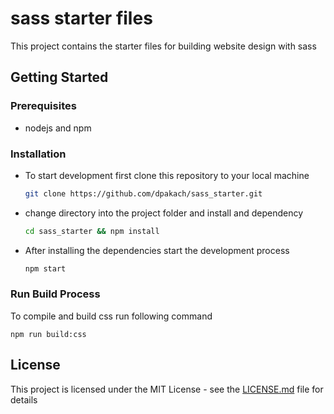 # sass starter files

This project contains the starter files for building website design with sass

## Getting Started

### Prerequisites
* nodejs and npm

### Installation
* To start development first clone this repository to your local machine

  ```sh
  git clone https://github.com/dpakach/sass_starter.git 
  ```
* change directory into the project folder and install and dependency
  ```sh
  cd sass_starter && npm install
  ```

* After installing the dependencies start the development process
  ```sh
  npm start
  ```

### Run Build Process
  To compile and build css run following command
  ```
  npm run build:css 
  ```

## License

This project is licensed under the MIT License - see the [LICENSE.md](LICENSE.md) file for details

